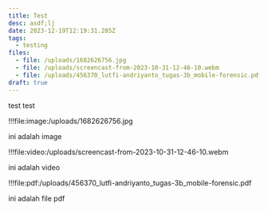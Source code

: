 ```yaml
---
title: Test
desc: asdf;lj
date: 2023-12-19T12:19:31.285Z
tags:
  - testing
files:
  - file: /uploads/1682626756.jpg
  - file: /uploads/screencast-from-2023-10-31-12-46-10.webm
  - file: /uploads/456370_lutfi-andriyanto_tugas-3b_mobile-forensic.pdf
draft: true
---
```


test test

!!!file:image:/uploads/1682626756.jpg

ini adalah image

!!!file:video:/uploads/screencast-from-2023-10-31-12-46-10.webm

ini adalah video

!!!file:pdf:/uploads/456370_lutfi-andriyanto_tugas-3b_mobile-forensic.pdf

ini adalah file pdf
